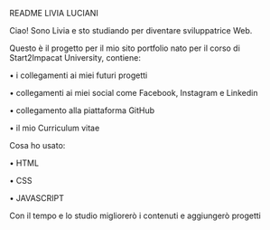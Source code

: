 README LIVIA LUCIANI

Ciao! Sono Livia e sto studiando per diventare sviluppatrice Web. 

Questo è il progetto per il mio sito portfolio nato per il corso di Start2Impacat University, contiene:

•	i collegamenti ai miei futuri progetti

•	collegamenti ai miei social come Facebook, Instagram e Linkedin

•	collegamento alla piattaforma GitHub

•	il mio Curriculum vitae

Cosa ho usato:

•	HTML 

•	CSS

•	JAVASCRIPT

Con il tempo e lo studio migliorerò i contenuti e aggiungerò progetti 
